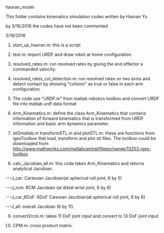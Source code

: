 haoran_model

This folder contains kinematics simulation codes written by Haoran Yu

by 3/16/2016 the codes have not been commented

3/16/2016

1. start_up_haoran.m: this is a script

2. test.m: import URDF and draw robot at home configuration.

3. resolved_rates.m: run resolved rates by giving the end effector a commanded velocity.

4. resolved_rates_col_detection.m: run resolved rates on two arms and detect contact by showing "colision" as true or false in each arm configuration.

5. The code use "URDF.m" from matlab robotics toolbox and convert URDF file into matlab urdf data format

6. Arm_Kinematics.m: define the class Arm_Kinematics that contains information of forward kinematics that is transformed from URDF information and basic arm dynamics parameter.

7. stl2matlab.m transformSTL.m and plotSTL.m: these are functions from igesToolbox that load, transform and plot stl files. The toolbox could be downloaded from http://www.mathworks.com/matlabcentral/fileexchange/13253-iges-toolbox

8. calc_Jacobian_all.m: this code takes Arm_Kinematics and returns analytical Jacobian.

---J_car: Cartesian Jacobian(at spherical roll joint, 6 by 5)

---J_rcm: RCM Jacobian (at distal wrist joint, 6 by 6)

---J_car_6DoF: 6DoF Caresian Jacobian(at spherical roll joint, 6 by 6)

---J_all: overall Jacobian (6 by 11).

9. convert2rcm.m: takes 11 DoF joint input and convert to 13 DoF joint input

10. CPM.m: cross product matrix.

